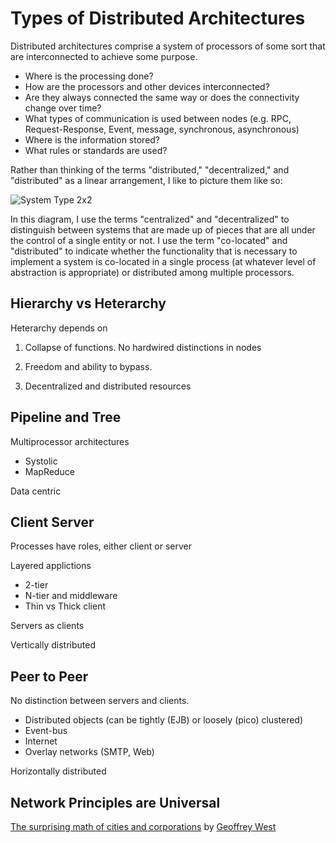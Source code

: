 # Types of Distributed Architectures

Distributed architectures comprise a system of processors of some sort that are interconnected to achieve some purpose. 

- Where is the processing done?
- How are the processors and other devices interconnected?
- Are they always connected the same way or does the connectivity change over time?
- What types of communication is used between nodes (e.g. RPC, Request-Response, Event, message, synchronous, asynchronous)
- Where is the information stored?
- What rules or standards are used?

Rather than thinking of the terms "distributed," "decentralized," and "distributed" as a linear arrangement, I like to picture them like so:

![System Type 2x2](https://raw.githubusercontent.com/windley/CS462-Event-Edition/master/lectures/system_type_2x2.png)

In this diagram, I use the terms "centralized" and "decentralized" to distinguish between systems that are made up of pieces that are all under the control of a single entity or not. I use the term "co-located" and "distributed" to indicate whether the functionality that is necessary to implement a system is co-located in a single process (at whatever level of abstraction is appropriate) or distributed among multiple processors. 

## Hierarchy vs Heterarchy

Heterarchy depends on

1. Collapse of functions. No hardwired distinctions in nodes

2. Freedom and ability to bypass. 

3. Decentralized and distributed resources


## Pipeline and Tree

Multiprocessor architectures

- Systolic
- MapReduce

Data centric


## Client Server

Processes have roles, either client or server

Layered applictions

- 2-tier
- N-tier and middleware
- Thin vs Thick client

Servers as clients

Vertically distributed

## Peer to Peer

No distinction between servers and clients. 

- Distributed objects (can be tightly (EJB) or loosely (pico) clustered)
- Event-bus
- Internet
- Overlay networks (SMTP, Web)

Horizontally distributed

## Network Principles are Universal

[The surprising math of cities and corporations](http://www.ted.com/talks/geoffrey_west_the_surprising_math_of_cities_and_corporations) by [Geoffrey West](http://www.santafe.edu/about/people/profile/Geoffrey%20West)
